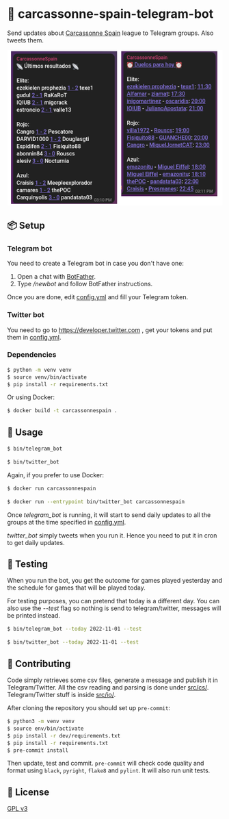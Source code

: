 # 🤖 carcassonne-spain-telegram-bot
Send updates about [Carcassonne Spain](https://carcassonnespain.es/) league to Telegram groups. Also tweets them.

![Bot demo](img/demo.png)

## 📦 Setup

### Telegram bot

You need to create a Telegram bot in case you don't have one:

1. Open a chat with [BotFather](https://t.me/BotFather).
2. Type */newbot* and follow BotFather instructions.

Once you are done, edit [config.yml](config.yml) and fill your Telegram token.

### Twitter bot

You need to go to https://developer.twitter.com , get your tokens and put them in [config.yml](config.yml).

### Dependencies

```bash
$ python -m venv venv
$ source venv/bin/activate
$ pip install -r requirements.txt
```

Or using Docker:

```bash
$ docker build -t carcassonnespain .
```

## 🚀 Usage

```bash
$ bin/telegram_bot
```

```bash
$ bin/twitter_bot
```

Again, if you prefer to use Docker:

```bash
$ docker run carcassonnespain
```

```bash
$ docker run --entrypoint bin/twitter_bot carcassonnespain
```

Once *telegram_bot* is running, it will start to send daily updates to all the groups at the time specified in [config.yml](config.yml).

*twitter_bot* simply tweets when you run it. Hence you need to put it in cron to get daily updates.

## 🧪 Testing

When you run the bot, you get the outcome for games played yesterday and the schedule for games that will be played today.

For testing purposes, you can pretend that today is a different day. You can also use the *--test* flag so nothing is send to telegram/twitter, messages will be printed instead.

```bash
$ bin/telegram_bot --today 2022-11-01 --test
```

```bash
$ bin/twitter_bot --today 2022-11-01 --test
```

## 👷 Contributing

Code simply retrieves some csv files, generate a message and publish it in Telegram/Twitter. All the csv reading and parsing is done under [src/cs/](src/cs/). Telegram/Twitter stuff is inside [src/io/](src/io/).

After cloning the repository you should set up `pre-commit`:

```bash
$ python3 -m venv venv
$ source env/bin/activate
$ pip install -r dev/requirements.txt
$ pip install -r requirements.txt
$ pre-commit install
```

Then update, test and commit. `pre-commit` will check code quality and format using `black`, `pyright`, `flake8` and `pylint`. It will also run unit tests.


## 📜 License

[GPL v3](https://www.gnu.org/licenses/gpl-3.0.en.html)

